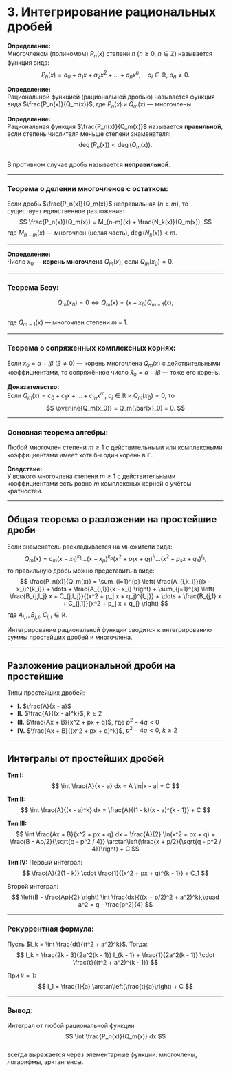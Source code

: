 # 3. Интегрирование рациональных дробей

**Определение:**  
Многочленом (полиномом) $P_n(x)$ степени $n$ ($n \ge 0$, $n \in \mathbb{Z}$) называется функция вида:  
$$
P_n(x) = a_0 + a_1 x + a_2 x^2 + \dots + a_n x^n, \quad a_i \in \mathbb{R},\ a_n \neq 0.
$$

**Определение:**  
Рациональной функцией (рациональной дробью) называется функция вида $\frac{P_n(x)}{Q_m(x)}$, где $P_n(x)$ и $Q_m(x)$ — многочлены.

**Определение:**  
Рациональная функция $\frac{P_n(x)}{Q_m(x)}$ называется **правильной**, если степень числителя меньше степени знаменателя:  
$$
\deg(P_n(x)) < \deg(Q_m(x)).
$$  
В противном случае дробь называется **неправильной**.

---

### Теорема о делении многочленов с остатком:

Если дробь $\frac{P_n(x)}{Q_m(x)}$ неправильная ($n \ge m$), то существует единственное разложение:
$$
\frac{P_n(x)}{Q_m(x)} = M_{n-m}(x) + \frac{N_k(x)}{Q_m(x)},
$$
где $M_{n-m}(x)$ — многочлен (целая часть), $\deg(N_k(x)) < m$.

---

**Определение:**  
Число $x_0$ — **корень многочлена** $Q_m(x)$, если $Q_m(x_0) = 0$.

---

### Теорема Безу:

$$
Q_m(x_0) = 0 \iff Q_m(x) = (x - x_0) Q_{m-1}(x),
$$  
где $Q_{m-1}(x)$ — многочлен степени $m-1$.

---

### Теорема о сопряженных комплексных корнях:

Если $x_0 = \alpha + i\beta$ ($\beta \ne 0$) — корень многочлена $Q_m(x)$ с действительными коэффициентами, то сопряжённое число $\bar{x}_0 = \alpha - i\beta$ — тоже его корень.

**Доказательство:**  
Если $Q_m(x) = c_0 + c_1 x + \dots + c_m x^m$, $c_i \in \mathbb{R}$ и $Q_m(x_0) = 0$, то  
$$
\overline{Q_m(x_0)} = Q_m(\bar{x}_0) = 0.
$$

---

### Основная теорема алгебры:

Любой многочлен степени $m \ge 1$ с действительными или комплексными коэффициентами имеет хотя бы один корень в $\mathbb{C}$.

**Следствие:**  
У всякого многочлена степени $m \ge 1$ с действительными коэффициентами есть ровно $m$ комплексных корней с учётом кратностей.

---

## Общая теорема о разложении на простейшие дроби

Если знаменатель раскладывается на множители вида:
$$
Q_m(x) = c_m (x - x_1)^{k_1} \dots (x - x_p)^{k_p} (x^2 + p_1 x + q_1)^{l_1} \dots (x^2 + p_s x + q_s)^{l_s},
$$
то правильную дробь можно представить в виде:
$$
\frac{P_n(x)}{Q_m(x)} =
\sum_{i=1}^{p} \left( \frac{A_{i,k_i}}{(x - x_i)^{k_i}} + \dots + \frac{A_{i,1}}{x - x_i} \right) +
\sum_{j=1}^{s} \left( \frac{B_{j,l_j} x + C_{j,l_j}}{(x^2 + p_j x + q_j)^{l_j}} + \dots + \frac{B_{j,1} x + C_{j,1}}{x^2 + p_j x + q_j} \right)
$$
где $A_{i,r}, B_{j,t}, C_{j,t} \in \mathbb{R}$.

Интегрирование рациональной функции сводится к интегрированию суммы простейших дробей и многочлена.

---

## Разложение рациональной дроби на простейшие

Типы простейших дробей:

- **I.** $\frac{A}{x - a}$
- **II.** $\frac{A}{(x - a)^k}$, $k \ge 2$
- **III.** $\frac{Ax + B}{x^2 + px + q}$, где $p^2 - 4q < 0$
- **IV.** $\frac{Ax + B}{(x^2 + px + q)^k}$, $p^2 - 4q < 0,\ k \ge 2$

---

## Интегралы от простейших дробей

**Тип I:**
$$
\int \frac{A}{x - a} dx = A \ln|x - a| + C
$$

**Тип II:**
$$
\int \frac{A}{(x - a)^k} dx = \frac{A}{(1 - k)(x - a)^{k - 1}} + C
$$

**Тип III:**
$$
\int \frac{Ax + B}{x^2 + px + q} dx = \frac{A}{2} \ln(x^2 + px + q) + \frac{B - Ap/2}{\sqrt{q - p^2 / 4}} \arctan\left(\frac{x + p/2}{\sqrt{q - p^2 / 4}}\right) + C
$$

**Тип IV:**
Первый интеграл:
$$
\frac{A}{2(1 - k)} \cdot \frac{1}{(x^2 + px + q)^{k - 1}} + C_1
$$

Второй интеграл:
$$
\left(B - \frac{Ap}{2} \right) \int \frac{dx}{((x + p/2)^2 + a^2)^k},\quad a^2 = q - \frac{p^2}{4}
$$

---

### Рекуррентная формула:

Пусть $I_k = \int \frac{dt}{(t^2 + a^2)^k}$. Тогда:
$$
I_k = \frac{2k - 3}{2a^2(k - 1)} I_{k - 1} + \frac{1}{2a^2(k - 1)} \cdot \frac{t}{(t^2 + a^2)^{k - 1}}
$$

При $k = 1$:
$$
I_1 = \frac{1}{a} \arctan\left(\frac{t}{a}\right) + C
$$

---

### **Вывод:**

Интеграл от любой рациональной функции  
$$
\int \frac{P_n(x)}{Q_m(x)} dx
$$  
всегда выражается через элементарные функции: многочлены, логарифмы, арктангенсы.
